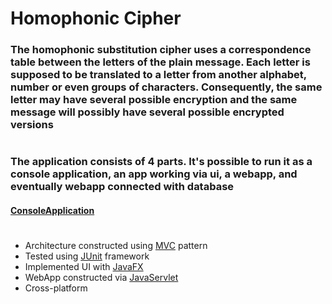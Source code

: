 # Homophonic Cipher

[MVC]: https://en.wikipedia.org/wiki/Model%E2%80%93view%E2%80%93controller
[JUnit]: https://junit.org/junit5/
[JavaFX]:https://openjfx.io/
[JavaServlet]:https://docs.oracle.com/javaee/7/api/javax/servlet/Servlet.html
[ConsoleApplication]:(Console_Cipher)


### The homophonic substitution cipher uses a correspondence table between the letters of the plain message. Each letter is supposed to be translated to a letter from another alphabet, number or even groups of characters. Consequently, the same letter may have several possible encryption and the same message will possibly have several possible encrypted versions
#
### The application consists of 4 parts. It's possible to run it as a console application, an app working via ui, a webapp, and eventually webapp connected with database

#### [ConsoleApplication]

#
* Architecture constructed using [MVC] pattern
* Tested using [JUnit] framework
* Implemented UI with [JavaFX]
* WebApp constructed via [JavaServlet]
* Cross-platform